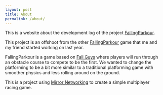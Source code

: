 ```yaml
---
layout: post
title: About
permalink: /about/
---
```


This is a website about the development log of the project [FallingParkour](https://github.com/nicholas-maltbie/FallingParkour).

This project is an offshoot from the other [FallingParkour](https://github.com/nicholas-maltbie/FallingParkour) game that me and my friend started working on last year. 

FallingParkour is a game based on [Fall Guys](https://fallguys.com/) where players will run through an obstacle course to compete to be the first. We wanted to change the platforming to be a bit more similar to a traditional platforming game with smoother physics and less rolling around on the ground.

This is a project using [Mirror Networking](https://mirror-networking.com/) to create a simple multiplayer racing game. 